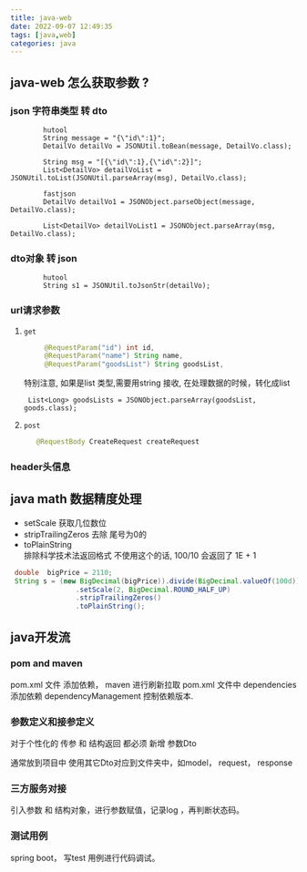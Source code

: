 ```yaml
---
title: java-web
date: 2022-09-07 12:49:35
tags: [java,web]
categories: java
---
```



## java-web 怎么获取参数 ?

### json 字符串类型 转 dto
```
        hutool
        String message = "{\"id\":1}";
        DetailVo detailVo = JSONUtil.toBean(message, DetailVo.class);

        String msg = "[{\"id\":1},{\"id\":2}]";
        List<DetailVo> detailVoList = JSONUtil.toList(JSONUtil.parseArray(msg), DetailVo.class);

        fastjson
        DetailVo detailVo1 = JSONObject.parseObject(message, DetailVo.class);
        
        List<DetailVo> detailVoList1 = JSONObject.parseArray(msg, DetailVo.class);
```

### dto对象 转 json
```
        hutool
        String s1 = JSONUtil.toJsonStr(detailVo);
```

###  url请求参数
1. `get`

     ```java
          @RequestParam("id") int id,
          @RequestParam("name") String name,
          @RequestParam("goodsList") String goodsList,
     ```
   特别注意, 如果是list 类型,需要用string 接收, 在处理数据的时候，转化成list
    ```
     List<Long> goodsLists = JSONObject.parseArray(goodsList, goods.class);
   ```
2. `post`
     ```java
        @RequestBody CreateRequest createRequest
     ```
   
### header头信息
  

## java math 数据精度处理

- setScale
  获取几位数位
- stripTrailingZeros
  去除 尾号为0的
- toPlainString    
  排除科学技术法返回格式
  不使用这个的话, 100/10 会返回了 1E + 1

```java
 double  bigPrice = 2110;    
 String s = (new BigDecimal(bigPrice)).divide(BigDecimal.valueOf(100d))
                .setScale(2, BigDecimal.ROUND_HALF_UP)
                .stripTrailingZeros()
                .toPlainString();
```
  
  
  
## java开发流

### pom and maven
  pom.xml 文件 添加依赖， maven 进行刷新拉取
  pom.xml 文件中 dependencies 添加依赖
  dependencyManagement 控制依赖版本.
  
### 参数定义和接参定义
   对于个性化的 传参 和 结构返回 都必须 新增 参数Dto
   
   通常放到项目中 使用其它Dto对应到文件夹中，如model， request， response 
   
### 三方服务对接
  
   引入参数 和 结构对象，进行参数赋值，记录log ，再判断状态码。
  
### 测试用例
  
  spring boot， 写test 用例进行代码调试。 